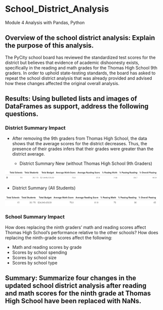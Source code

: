 # School_District_Analysis
Module 4 Analysis with Pandas, Python


## Overview of the school district analysis: Explain the purpose of this analysis.

The PyCity school board has reviewed the standardized test scores for the district but believes that evidence of academic dishoonesty exists, specifically in the reading and math grades for the Thomas High School 9th graders. In order to uphold state-testing standards, the board has asked to repeat the school district analysis that was already provided and advised how these changes affected the original overall analysis. 

## Results: Using bulleted lists and images of DataFrames as support, address the following questions.

### District Summary Impact 

- After removing the 9th graders from Thomas High School, the data shows that the average scores for the district decreases. Thus, the presence of their grades infers that their grades were greater than the district average. 

  - District Summary New (without Thomas High School 9th Graders)

![Alt text](https://github.com/Austin-Cyr/School_District_Analysis/blob/main/District%20Summary%2010-11-12th.PNG?raw=true)

  - District Summary (All Students)

![Alt_Text](https://github.com/Austin-Cyr/School_District_Analysis/blob/main/District%20Summary%209-12.PNG?raw=true)

### School Summary Impact
 


How does replacing the ninth graders’ math and reading scores affect Thomas High School’s performance relative to the other schools?
How does replacing the ninth-grade scores affect the following:
- Math and reading scores by grade
- Scores by school spending
- Scores by school size
- Scores by school type

## Summary: Summarize four changes in the updated school district analysis after reading and math scores for the ninth grade at Thomas High School have been replaced with NaNs.
